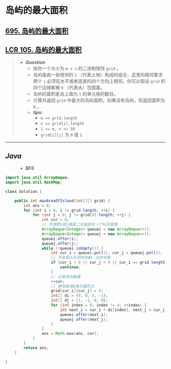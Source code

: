 # 岛屿的最大面积

## [695. 岛屿的最大面积](https://leetcode.cn/problems/max-area-of-island/)

## [LCR 105. 岛屿的最大面积](https://leetcode.cn/problems/ZL6zAn/)

> - ***Question***
>   - 给你一个大小为 `m x n` 的二进制矩阵 `grid` 。
>   - 岛屿是由一些相邻的 `1` （代表土地）构成的组合，这里的相邻要求两个 `1` 必须在水平或者竖直的四个方向上相邻。你可以假设 `grid` 的四个边缘都被 `0` （代表水）包围着。
>   - 岛屿的面积是岛上值为 `1` 的单元格的数目。
>   - 计算并返回 `grid` 中最大的岛屿面积。如果没有岛屿，则返回面积为 `0` 。
>   - ***tips:***
>     - `m == grid.length`
>     - `n == grid[i].length`
>     - `1 <= m, n <= 50`
>     - `grid[i][j]` 为 `0` 或 `1`

---

## *Java*

> - ***BFS***

```java
import java.util.ArrayDeque;
import java.util.HashMap;

class Solution {

    public int maxAreaOfIsland(int[][] grid) {
        int ans = 0;
        for (int i = 0; i != grid.length; ++i) {
            for (int j = 0; j != grid[0].length; ++j) {
                int cur = 0;
                // 不想把i和j搞成二元组放在一个队列里面
                ArrayDeque<Integer> queuei = new ArrayDeque<>();
                ArrayDeque<Integer> queuej = new ArrayDeque<>();
                queuei.offer(i);
                queuej.offer(j);
                while (!queuei.isEmpty()) {
                    int cur_i = queuei.poll(), cur_j = queuej.poll();
                    // 不在加入队列时判断，出时判断
                    if (cur_i < 0 || cur_j < 0 || cur_i == grid.length || cur_j == grid[0].length || grid[cur_i][cur_j] != 1) {
                        continue;
                    }
                    // 记录岛屿数量
                    ++cur;
                    // 原地变成0表示遍历过
                    grid[cur_i][cur_j] = 0;
                    int[] di = {0, 0, 1, -1};
                    int[] dj = {1, -1, 0, 0};
                    for (int index = 0; index != 4; ++index) {
                        int next_i = cur_i + di[index], next_j = cur_j + dj[index];
                        queuei.offer(next_i);
                        queuej.offer(next_j);
                    }
                }
                ans = Math.max(ans, cur);
            }
        }
        return ans;
    }

}

```
